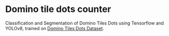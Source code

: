 # Domino tile dots counter

Classification and Segmentation of Domino Tiles Dots using Tensorflow and YOLOv8, trained on [Domino Tiles Dots Dataset](https://www.kaggle.com/datasets/bjorkwall/photographs-of-28-different-domino-tiles).
